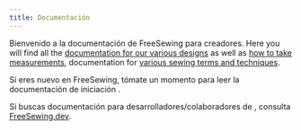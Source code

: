 ```yaml
---
title: Documentación
---
```


Bienvenido a la documentación de FreeSewing para creadores. Here you will find all the [documentation for our various designs](/docs/designs) as well as [how to take measurements](/docs/measurements/), documentation for [various sewing terms and techniques](/docs/sewing/).

Si eres nuevo en FreeSewing, tómate un momento para leer la documentación de iniciación [](/docs/guide/).

<ReadMore recurse />

<Tip>

Si buscas documentación para desarrolladores/colaboradores de
, consulta
[FreeSewing.dev](https://freesewing.dev/).

</Tip>

